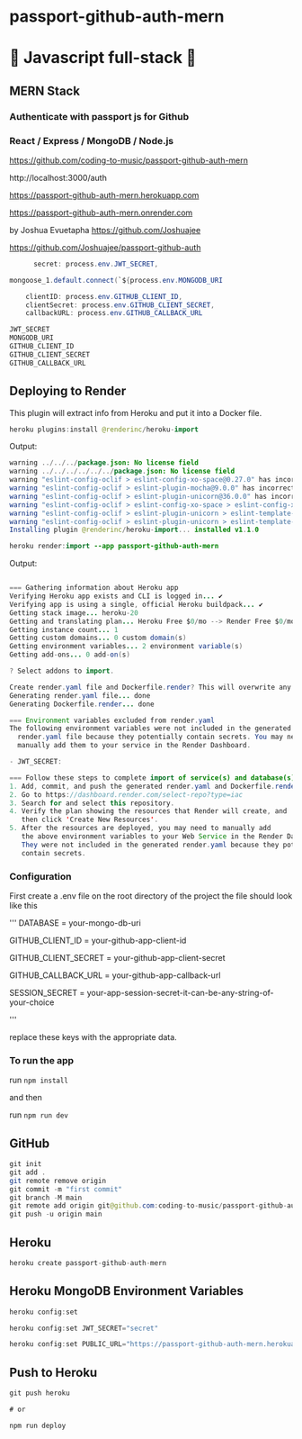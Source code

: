 # passport-github-auth-mern

# 🚀 Javascript full-stack 🚀

## MERN Stack

### Authenticate with passport js for Github

### React / Express / MongoDB / Node.js

https://github.com/coding-to-music/passport-github-auth-mern

http://localhost:3000/auth

https://passport-github-auth-mern.herokuapp.com

https://passport-github-auth-mern.onrender.com

by Joshua Evuetapha https://github.com/Joshuajee

https://github.com/Joshuajee/passport-github-auth

```java
      secret: process.env.JWT_SECRET,

mongoose_1.default.connect(`${process.env.MONGODB_URI

    clientID: process.env.GITHUB_CLIENT_ID,
    clientSecret: process.env.GITHUB_CLIENT_SECRET,
    callbackURL: process.env.GITHUB_CALLBACK_URL

JWT_SECRET
MONGODB_URI
GITHUB_CLIENT_ID
GITHUB_CLIENT_SECRET
GITHUB_CALLBACK_URL
```

## Deploying to Render

This plugin will extract info from Heroku and put it into a Docker file.

```java
heroku plugins:install @renderinc/heroku-import
```

Output:

```java
warning ../../../package.json: No license field
warning ../../../../../../package.json: No license field
warning "eslint-config-oclif > eslint-config-xo-space@0.27.0" has incorrect peer dependency "eslint@>=7.20.0".
warning "eslint-config-oclif > eslint-plugin-mocha@9.0.0" has incorrect peer dependency "eslint@>=7.0.0".
warning "eslint-config-oclif > eslint-plugin-unicorn@36.0.0" has incorrect peer dependency "eslint@>=7.32.0".
warning "eslint-config-oclif > eslint-config-xo-space > eslint-config-xo@0.35.0" has incorrect peer dependency "eslint@>=7.20.0".
warning "eslint-config-oclif > eslint-plugin-unicorn > eslint-template-visitor@2.3.2" has incorrect peer dependency "eslint@>=7.0.0".
warning "eslint-config-oclif > eslint-plugin-unicorn > eslint-template-visitor > @babel/eslint-parser@7.16.3" has incorrect peer dependency "eslint@^7.5.0 || ^8.0.0".
Installing plugin @renderinc/heroku-import... installed v1.1.0
```

```java
heroku render:import --app passport-github-auth-mern
```

Output:

```java

=== Gathering information about Heroku app
Verifying Heroku app exists and CLI is logged in... ✔️
Verifying app is using a single, official Heroku buildpack... ✔️
Getting stack image... heroku-20
Getting and translating plan... Heroku Free $0/mo --> Render Free $0/mo
Getting instance count... 1
Getting custom domains... 0 custom domain(s)
Getting environment variables... 2 environment variable(s)
Getting add-ons... 0 add-on(s)

? Select addons to import.

Create render.yaml file and Dockerfile.render? This will overwrite any existing files with the same name. (y/n): y
Generating render.yaml file... done
Generating Dockerfile.render... done

=== Environment variables excluded from render.yaml
The following environment variables were not included in the generated
  render.yaml file because they potentially contain secrets. You may need to
  manually add them to your service in the Render Dashboard.

- JWT_SECRET:

=== Follow these steps to complete import of service(s) and database(s) to Render
1. Add, commit, and push the generated render.yaml and Dockerfile.render to GitHub or GitLab.
2. Go to https://dashboard.render.com/select-repo?type=iac
3. Search for and select this repository.
4. Verify the plan showing the resources that Render will create, and
   then click 'Create New Resources'.
5. After the resources are deployed, you may need to manually add
   the above environment variables to your Web Service in the Render Dashboard.
   They were not included in the generated render.yaml because they potentially
   contain secrets.
```

### Configuration

First create a .env file on the root directory of the project the file should look like this

'''
DATABASE = your-mongo-db-uri

GITHUB_CLIENT_ID = your-github-app-client-id

GITHUB_CLIENT_SECRET = your-github-app-client-secret

GITHUB_CALLBACK_URL = your-github-app-callback-url

SESSION_SECRET = your-app-session-secret-it-can-be-any-string-of-your-choice

'''

replace these keys with the appropriate data.

### To run the app

run
`npm install`

and then

run `npm run dev`

## GitHub

```java
git init
git add .
git remote remove origin
git commit -m "first commit"
git branch -M main
git remote add origin git@github.com:coding-to-music/passport-github-auth-mern.git
git push -u origin main
```

## Heroku

```java
heroku create passport-github-auth-mern

```

## Heroku MongoDB Environment Variables

```java
heroku config:set

heroku config:set JWT_SECRET="secret"

heroku config:set PUBLIC_URL="https://passport-github-auth-mern.herokuapp.com"
```

## Push to Heroku

```java
git push heroku

# or

npm run deploy
```
